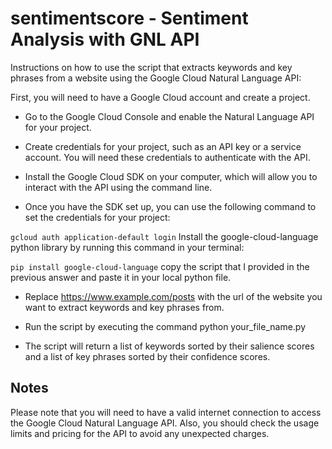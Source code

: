 # sentimentscore - Sentiment Analysis with GNL API

Instructions on how to use the script that extracts keywords and key phrases from a website using the Google Cloud Natural Language API:

First, you will need to have a Google Cloud account and create a project.

* Go to the Google Cloud Console and enable the Natural Language API for your project.

* Create credentials for your project, such as an API key or a service account. You will need these credentials to authenticate with the API.

* Install the Google Cloud SDK on your computer, which will allow you to interact with the API using the command line.

* Once you have the SDK set up, you can use the following command to set the credentials for your project:

```gcloud auth application-default login```
Install the google-cloud-language python library by running this command in your terminal:

```pip install google-cloud-language```
copy the script that I provided in the previous answer and paste it in your local python file.

* Replace https://www.example.com/posts with the url of the website you want to extract keywords and key phrases from.

* Run the script by executing the command python your_file_name.py

* The script will return a list of keywords sorted by their salience scores and a list of key phrases sorted by their confidence scores.


## Notes
Please note that you will need to have a valid internet connection to access the Google Cloud Natural Language API. Also, you should check the usage limits and pricing for the API to avoid any unexpected charges.
